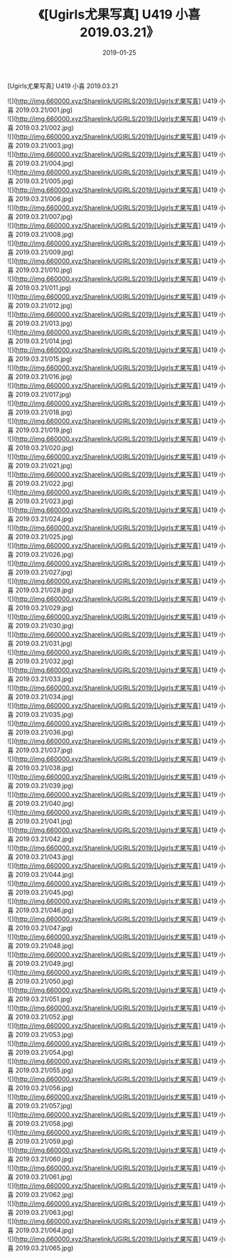 ﻿---
layout: post
title:  《[Ugirls尤果写真] U419 小喜 2019.03.21》
date:   2019-01-25
img: http://img.660000.xyz/Sharelink/UGIRLS/2019/[Ugirls尤果写真] U419 小喜 2019.03.21/000.jpg
categories: [美女, 清纯, 唯美]
---

[Ugirls尤果写真] U419 小喜 2019.03.21

 ![](http://img.660000.xyz/Sharelink/UGIRLS/2019/[Ugirls尤果写真] U419 小喜 2019.03.21/001.jpg) <br>![](http://img.660000.xyz/Sharelink/UGIRLS/2019/[Ugirls尤果写真] U419 小喜 2019.03.21/002.jpg) <br>![](http://img.660000.xyz/Sharelink/UGIRLS/2019/[Ugirls尤果写真] U419 小喜 2019.03.21/003.jpg) <br>![](http://img.660000.xyz/Sharelink/UGIRLS/2019/[Ugirls尤果写真] U419 小喜 2019.03.21/004.jpg) <br>![](http://img.660000.xyz/Sharelink/UGIRLS/2019/[Ugirls尤果写真] U419 小喜 2019.03.21/005.jpg) <br>![](http://img.660000.xyz/Sharelink/UGIRLS/2019/[Ugirls尤果写真] U419 小喜 2019.03.21/006.jpg) <br>![](http://img.660000.xyz/Sharelink/UGIRLS/2019/[Ugirls尤果写真] U419 小喜 2019.03.21/007.jpg) <br>![](http://img.660000.xyz/Sharelink/UGIRLS/2019/[Ugirls尤果写真] U419 小喜 2019.03.21/008.jpg) <br>![](http://img.660000.xyz/Sharelink/UGIRLS/2019/[Ugirls尤果写真] U419 小喜 2019.03.21/009.jpg) <br>![](http://img.660000.xyz/Sharelink/UGIRLS/2019/[Ugirls尤果写真] U419 小喜 2019.03.21/010.jpg) <br>![](http://img.660000.xyz/Sharelink/UGIRLS/2019/[Ugirls尤果写真] U419 小喜 2019.03.21/011.jpg) <br>![](http://img.660000.xyz/Sharelink/UGIRLS/2019/[Ugirls尤果写真] U419 小喜 2019.03.21/012.jpg) <br>![](http://img.660000.xyz/Sharelink/UGIRLS/2019/[Ugirls尤果写真] U419 小喜 2019.03.21/013.jpg) <br>![](http://img.660000.xyz/Sharelink/UGIRLS/2019/[Ugirls尤果写真] U419 小喜 2019.03.21/014.jpg) <br>![](http://img.660000.xyz/Sharelink/UGIRLS/2019/[Ugirls尤果写真] U419 小喜 2019.03.21/015.jpg) <br>![](http://img.660000.xyz/Sharelink/UGIRLS/2019/[Ugirls尤果写真] U419 小喜 2019.03.21/016.jpg) <br>![](http://img.660000.xyz/Sharelink/UGIRLS/2019/[Ugirls尤果写真] U419 小喜 2019.03.21/017.jpg) <br>![](http://img.660000.xyz/Sharelink/UGIRLS/2019/[Ugirls尤果写真] U419 小喜 2019.03.21/018.jpg) <br>![](http://img.660000.xyz/Sharelink/UGIRLS/2019/[Ugirls尤果写真] U419 小喜 2019.03.21/019.jpg) <br>![](http://img.660000.xyz/Sharelink/UGIRLS/2019/[Ugirls尤果写真] U419 小喜 2019.03.21/020.jpg) <br>![](http://img.660000.xyz/Sharelink/UGIRLS/2019/[Ugirls尤果写真] U419 小喜 2019.03.21/021.jpg) <br>![](http://img.660000.xyz/Sharelink/UGIRLS/2019/[Ugirls尤果写真] U419 小喜 2019.03.21/022.jpg) <br>![](http://img.660000.xyz/Sharelink/UGIRLS/2019/[Ugirls尤果写真] U419 小喜 2019.03.21/023.jpg) <br>![](http://img.660000.xyz/Sharelink/UGIRLS/2019/[Ugirls尤果写真] U419 小喜 2019.03.21/024.jpg) <br>![](http://img.660000.xyz/Sharelink/UGIRLS/2019/[Ugirls尤果写真] U419 小喜 2019.03.21/025.jpg) <br>![](http://img.660000.xyz/Sharelink/UGIRLS/2019/[Ugirls尤果写真] U419 小喜 2019.03.21/026.jpg) <br>![](http://img.660000.xyz/Sharelink/UGIRLS/2019/[Ugirls尤果写真] U419 小喜 2019.03.21/027.jpg) <br>![](http://img.660000.xyz/Sharelink/UGIRLS/2019/[Ugirls尤果写真] U419 小喜 2019.03.21/028.jpg) <br>![](http://img.660000.xyz/Sharelink/UGIRLS/2019/[Ugirls尤果写真] U419 小喜 2019.03.21/029.jpg) <br>![](http://img.660000.xyz/Sharelink/UGIRLS/2019/[Ugirls尤果写真] U419 小喜 2019.03.21/030.jpg) <br>![](http://img.660000.xyz/Sharelink/UGIRLS/2019/[Ugirls尤果写真] U419 小喜 2019.03.21/031.jpg) <br>![](http://img.660000.xyz/Sharelink/UGIRLS/2019/[Ugirls尤果写真] U419 小喜 2019.03.21/032.jpg) <br>![](http://img.660000.xyz/Sharelink/UGIRLS/2019/[Ugirls尤果写真] U419 小喜 2019.03.21/033.jpg) <br>![](http://img.660000.xyz/Sharelink/UGIRLS/2019/[Ugirls尤果写真] U419 小喜 2019.03.21/034.jpg) <br>![](http://img.660000.xyz/Sharelink/UGIRLS/2019/[Ugirls尤果写真] U419 小喜 2019.03.21/035.jpg) <br>![](http://img.660000.xyz/Sharelink/UGIRLS/2019/[Ugirls尤果写真] U419 小喜 2019.03.21/036.jpg) <br>![](http://img.660000.xyz/Sharelink/UGIRLS/2019/[Ugirls尤果写真] U419 小喜 2019.03.21/037.jpg) <br>![](http://img.660000.xyz/Sharelink/UGIRLS/2019/[Ugirls尤果写真] U419 小喜 2019.03.21/038.jpg) <br>![](http://img.660000.xyz/Sharelink/UGIRLS/2019/[Ugirls尤果写真] U419 小喜 2019.03.21/039.jpg) <br>![](http://img.660000.xyz/Sharelink/UGIRLS/2019/[Ugirls尤果写真] U419 小喜 2019.03.21/040.jpg) <br>![](http://img.660000.xyz/Sharelink/UGIRLS/2019/[Ugirls尤果写真] U419 小喜 2019.03.21/041.jpg) <br>![](http://img.660000.xyz/Sharelink/UGIRLS/2019/[Ugirls尤果写真] U419 小喜 2019.03.21/042.jpg) <br>![](http://img.660000.xyz/Sharelink/UGIRLS/2019/[Ugirls尤果写真] U419 小喜 2019.03.21/043.jpg) <br>![](http://img.660000.xyz/Sharelink/UGIRLS/2019/[Ugirls尤果写真] U419 小喜 2019.03.21/044.jpg) <br>![](http://img.660000.xyz/Sharelink/UGIRLS/2019/[Ugirls尤果写真] U419 小喜 2019.03.21/045.jpg) <br>![](http://img.660000.xyz/Sharelink/UGIRLS/2019/[Ugirls尤果写真] U419 小喜 2019.03.21/046.jpg) <br>![](http://img.660000.xyz/Sharelink/UGIRLS/2019/[Ugirls尤果写真] U419 小喜 2019.03.21/047.jpg) <br>![](http://img.660000.xyz/Sharelink/UGIRLS/2019/[Ugirls尤果写真] U419 小喜 2019.03.21/048.jpg) <br>![](http://img.660000.xyz/Sharelink/UGIRLS/2019/[Ugirls尤果写真] U419 小喜 2019.03.21/049.jpg) <br>![](http://img.660000.xyz/Sharelink/UGIRLS/2019/[Ugirls尤果写真] U419 小喜 2019.03.21/050.jpg) <br>![](http://img.660000.xyz/Sharelink/UGIRLS/2019/[Ugirls尤果写真] U419 小喜 2019.03.21/051.jpg) <br>![](http://img.660000.xyz/Sharelink/UGIRLS/2019/[Ugirls尤果写真] U419 小喜 2019.03.21/052.jpg) <br>![](http://img.660000.xyz/Sharelink/UGIRLS/2019/[Ugirls尤果写真] U419 小喜 2019.03.21/053.jpg) <br>![](http://img.660000.xyz/Sharelink/UGIRLS/2019/[Ugirls尤果写真] U419 小喜 2019.03.21/054.jpg) <br>![](http://img.660000.xyz/Sharelink/UGIRLS/2019/[Ugirls尤果写真] U419 小喜 2019.03.21/055.jpg) <br>![](http://img.660000.xyz/Sharelink/UGIRLS/2019/[Ugirls尤果写真] U419 小喜 2019.03.21/056.jpg) <br>![](http://img.660000.xyz/Sharelink/UGIRLS/2019/[Ugirls尤果写真] U419 小喜 2019.03.21/057.jpg) <br>![](http://img.660000.xyz/Sharelink/UGIRLS/2019/[Ugirls尤果写真] U419 小喜 2019.03.21/058.jpg) <br>![](http://img.660000.xyz/Sharelink/UGIRLS/2019/[Ugirls尤果写真] U419 小喜 2019.03.21/059.jpg) <br>![](http://img.660000.xyz/Sharelink/UGIRLS/2019/[Ugirls尤果写真] U419 小喜 2019.03.21/060.jpg) <br>![](http://img.660000.xyz/Sharelink/UGIRLS/2019/[Ugirls尤果写真] U419 小喜 2019.03.21/061.jpg) <br>![](http://img.660000.xyz/Sharelink/UGIRLS/2019/[Ugirls尤果写真] U419 小喜 2019.03.21/062.jpg) <br>![](http://img.660000.xyz/Sharelink/UGIRLS/2019/[Ugirls尤果写真] U419 小喜 2019.03.21/063.jpg) <br>![](http://img.660000.xyz/Sharelink/UGIRLS/2019/[Ugirls尤果写真] U419 小喜 2019.03.21/064.jpg) <br>![](http://img.660000.xyz/Sharelink/UGIRLS/2019/[Ugirls尤果写真] U419 小喜 2019.03.21/065.jpg) <br>